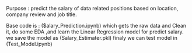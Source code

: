 Purpose : predict the salary of data related positions 
  based on location, company review and job title.

Base code is : ($alary_Prediction.ipynb) which gets the raw data and Clean it, do some EDA ,and learn the Linear Regression model for predict salary.
we save the model as (Salary_Estimater.pkl)
finaly we can test model in (Test_Model.ipynb)
